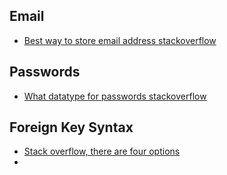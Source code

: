 ## Email
- [Best way to store email address stackoverflow](https://dba.stackexchange.com/questions/68266/what-is-the-best-way-to-store-an-email-address-in-postgresql)


## Passwords 
- [What datatype for passwords stackoverflow](https://stackoverflow.com/questions/1200326/what-is-the-datatype-for-a-password-in-postgresql)


## Foreign Key Syntax 
- [Stack overflow, there are four options](https://stackoverflow.com/questions/28558920/postgresql-foreign-key-syntax)
- 